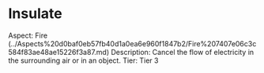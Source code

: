 # Insulate

Aspect: Fire (../Aspects%20d0baf0eb57fb40d1a0ea6e960f1847b2/Fire%207407e06c3c584f83ae48ae15226f3a87.md)
Description: Cancel the flow of electricity in the surrounding air or in an object.
Tier: Tier 3
